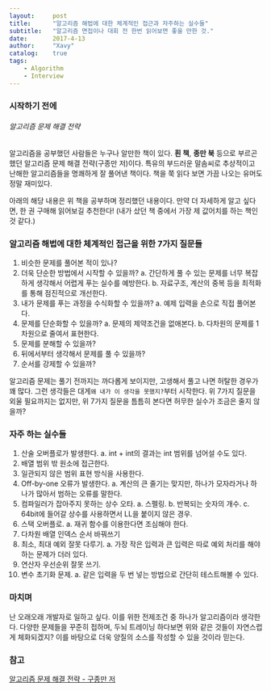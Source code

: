 ```yaml
---
layout:     post
title:      "알고리즘 해법에 대한 체계적인 접근과 자주하는 실수들"
subtitle:   "알고리즘 면접이나 대회 전 한번 읽어보면 좋을 만한 것."
date:       2017-4-13
author:     "Xavy"
catalog:    true
tags:
    - Algorithm
    - Interview
---
```


### 시작하기 전에

###### 알고리즘 문제 해결 전략

 알고리즘을 공부했던 사람들은 누구나 알만한 책이 있다. **흰 책**, **종만 북** 등으로 부르곤 했던 알고리즘 문제 해결 전략(구종만 저)이다. 특유의 부드러운 말솜씨로 추상적이고 난해한 알고리즘들을 명쾌하게 잘 풀어낸 책이다. 책을 쭉 읽다 보면 가끔 나오는 유머도 정말 재미있다.
 
 아래의 해당 내용은 위 책을 공부하며 정리했던 내용이다. 만약 더 자세하게 알고 싶다면, 한 권 구매해 읽어보길 추천한다! (내가 샀던 책 중에서 가장 제 값어치를 하는 책인 것 같다.)

### 알고리즘 해법에 대한 체계적인 접근을 위한 7가지 질문들

1. 비슷한 문제를 풀어본 적이 있나?
2. 더욱 단순한 방법에서 시작할 수 있을까?
	a. 간단하게 풀 수 있는 문제를 너무 복잡하게 생각해서 어렵게 푸는 실수를 예방한다.
    b. 자료구조, 계산의 중복 등을 최적화를 통해 점진적으로 개선한다.
3. 내가 문제를 푸는 과정을 수식화할 수 있을까?
	a. 예제 입력을 손으로 직접 풀어본다.
4. 문제를 단순화할 수 있을까?
	a. 문제의 제약조건을 없애본다.
    b. 다차원의 문제를 1차원으로 줄여서 표현한다.
5. 문제를 분해할 수 있을까?
6. 뒤에서부터 생각해서 문제를 풀 수 있을까?
7. 순서를 강제할 수 있을까?

 알고리즘 문제는 풀기 전까지는 까다롭게 보이지만, 고생해서 풀고 나면 허탈한 경우가 꽤 많다. 그런 생각들은 대게`왜 내가 이 생각을 못했지?`부터 시작한다. 위 7가지 질문을 외울 필요까지는 없지만, 위 7가지 질문을 틈틈히 본다면 허무한 실수가 조금은 줄지 않을까?

### 자주 하는 실수들

1. 산술 오버플로가 발생한다.
	a. int + int의 결과는 int 범위를 넘어설 수도 있다.
2. 배열 범위 밖 원소에 접근한다.
3. 일관되지 않은 범위 표현 방식을 사용한다.
4. Off-by-one 오류가 발생한다.
	a. 계산의 큰 줄기는 맞지만, 하나가 모자라거나 하나가 많아서 범하는 오류를 말한다.
5. 컴파일러가 잡아주지 못하는 상수 오타.
	a. 스펠링.
    b. 반복되는 숫자의 개수.
    c. 64bit에 들어갈 상수를 사용하면서 LL을 붙이지 않은 경우.
6. 스택 오버플로.
	a. 재귀 함수를 이용한다면 조심해야 한다.
7. 다차원 배열 인덱스 순서 바꿔쓰기
8. 최소, 최대 예외 잘못 다루기.
	a. 가장 작은 입력과 큰 입력은 따로 예외 처리를 해야 하는 문제가 더러 있다.
9. 연산자 우선순위 잘못 쓰기.
10. 변수 초기화 문제.
	a. 같은 입력을 두 번 넣는 방법으로 간단히 테스트해볼 수 있다.

### 마치며

 난 오래오래 개발자로 일하고 싶다. 이를 위한 전제조건 중 하나가 알고리즘이라 생각한다. 다양한 문제들을 꾸준히 접하며, 두뇌 트레이닝 하다보면 위와 같은 것들이 자연스럽게 체화되겠지? 이를 바탕으로 더욱 양질의 소스를 작성할 수 있을 것이라 믿는다.

### 참고
[알고리즘 문제 해결 전략 - 구종만 저](http://book.naver.com/bookdb/book_detail.nhn?bid=7058764)